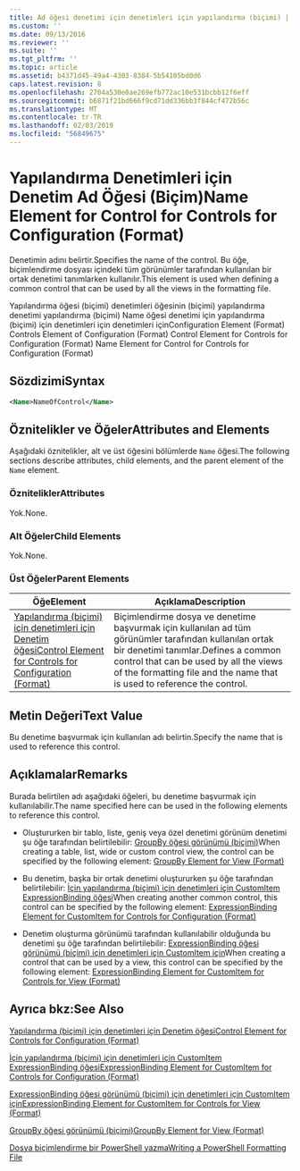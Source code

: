 ```yaml
---
title: Ad öğesi denetimi için denetimleri için yapılandırma (biçimi) | Microsoft Docs
ms.custom: ''
ms.date: 09/13/2016
ms.reviewer: ''
ms.suite: ''
ms.tgt_pltfrm: ''
ms.topic: article
ms.assetid: b4371d45-49a4-4303-8384-5b54105bd0d6
caps.latest.revision: 8
ms.openlocfilehash: 2704a530e0ae269efb772ac10e531bcbb12f6eff
ms.sourcegitcommit: b6871f21bd666f9cd71dd336bb3f844cf472b56c
ms.translationtype: MT
ms.contentlocale: tr-TR
ms.lasthandoff: 02/03/2019
ms.locfileid: "56849675"
---
```

# <a name="name-element-for-control-for-controls-for-configuration-format"></a><span data-ttu-id="2a386-102">Yapılandırma Denetimleri için Denetim Ad Öğesi (Biçim)</span><span class="sxs-lookup"><span data-stu-id="2a386-102">Name Element for Control for Controls for Configuration (Format)</span></span>

<span data-ttu-id="2a386-103">Denetimin adını belirtir.</span><span class="sxs-lookup"><span data-stu-id="2a386-103">Specifies the name of the control.</span></span> <span data-ttu-id="2a386-104">Bu öğe, biçimlendirme dosyası içindeki tüm görünümler tarafından kullanılan bir ortak denetimi tanımlarken kullanılır.</span><span class="sxs-lookup"><span data-stu-id="2a386-104">This element is used when defining a common control that can be used by all the views in the formatting file.</span></span>

<span data-ttu-id="2a386-105">Yapılandırma öğesi (biçimi) denetimleri öğesinin (biçimi) yapılandırma denetimi yapılandırma (biçimi) Name öğesi denetimi için yapılandırma (biçimi) için denetimleri için denetimleri için</span><span class="sxs-lookup"><span data-stu-id="2a386-105">Configuration Element (Format) Controls Element of Configuration (Format) Control Element for Controls for Configuration (Format) Name Element for Control for Controls for Configuration (Format)</span></span>

## <a name="syntax"></a><span data-ttu-id="2a386-106">Sözdizimi</span><span class="sxs-lookup"><span data-stu-id="2a386-106">Syntax</span></span>

```xml
<Name>NameOfControl</Name>

```

## <a name="attributes-and-elements"></a><span data-ttu-id="2a386-107">Öznitelikler ve Öğeler</span><span class="sxs-lookup"><span data-stu-id="2a386-107">Attributes and Elements</span></span>

<span data-ttu-id="2a386-108">Aşağıdaki öznitelikler, alt ve üst öğesini bölümlerde `Name` öğesi.</span><span class="sxs-lookup"><span data-stu-id="2a386-108">The following sections describe attributes, child elements, and the parent element of the `Name` element.</span></span>

### <a name="attributes"></a><span data-ttu-id="2a386-109">Öznitelikler</span><span class="sxs-lookup"><span data-stu-id="2a386-109">Attributes</span></span>

<span data-ttu-id="2a386-110">Yok.</span><span class="sxs-lookup"><span data-stu-id="2a386-110">None.</span></span>

### <a name="child-elements"></a><span data-ttu-id="2a386-111">Alt Öğeler</span><span class="sxs-lookup"><span data-stu-id="2a386-111">Child Elements</span></span>

<span data-ttu-id="2a386-112">Yok.</span><span class="sxs-lookup"><span data-stu-id="2a386-112">None.</span></span>

### <a name="parent-elements"></a><span data-ttu-id="2a386-113">Üst Öğeler</span><span class="sxs-lookup"><span data-stu-id="2a386-113">Parent Elements</span></span>

|<span data-ttu-id="2a386-114">Öğe</span><span class="sxs-lookup"><span data-stu-id="2a386-114">Element</span></span>|<span data-ttu-id="2a386-115">Açıklama</span><span class="sxs-lookup"><span data-stu-id="2a386-115">Description</span></span>|
|-------------|-----------------|
|[<span data-ttu-id="2a386-116">Yapılandırma (biçimi) için denetimleri için Denetim öğesi</span><span class="sxs-lookup"><span data-stu-id="2a386-116">Control Element for Controls for Configuration (Format)</span></span>](./control-element-for-controls-for-configuration-format.md)|<span data-ttu-id="2a386-117">Biçimlendirme dosya ve denetime başvurmak için kullanılan ad tüm görünümler tarafından kullanılan ortak bir denetimi tanımlar.</span><span class="sxs-lookup"><span data-stu-id="2a386-117">Defines a common control that can be used by all the views of the formatting file and the name that is used to reference the control.</span></span>|

## <a name="text-value"></a><span data-ttu-id="2a386-118">Metin Değeri</span><span class="sxs-lookup"><span data-stu-id="2a386-118">Text Value</span></span>

<span data-ttu-id="2a386-119">Bu denetime başvurmak için kullanılan adı belirtin.</span><span class="sxs-lookup"><span data-stu-id="2a386-119">Specify the name that is used to reference this control.</span></span>

## <a name="remarks"></a><span data-ttu-id="2a386-120">Açıklamalar</span><span class="sxs-lookup"><span data-stu-id="2a386-120">Remarks</span></span>

<span data-ttu-id="2a386-121">Burada belirtilen adı aşağıdaki öğeleri, bu denetime başvurmak için kullanılabilir.</span><span class="sxs-lookup"><span data-stu-id="2a386-121">The name specified here can be used in the following elements to reference this control.</span></span>

- <span data-ttu-id="2a386-122">Oluştururken bir tablo, liste, geniş veya özel denetimi görünüm denetimi şu öğe tarafından belirtilebilir: [GroupBy öğesi görünümü (biçimi)](./groupby-element-for-view-format.md)</span><span class="sxs-lookup"><span data-stu-id="2a386-122">When creating a table, list, wide or custom control view, the control can be specified by the following element: [GroupBy Element for View (Format)](./groupby-element-for-view-format.md)</span></span>

- <span data-ttu-id="2a386-123">Bu denetim, başka bir ortak denetimi oluştururken şu öğe tarafından belirtilebilir: [İçin yapılandırma (biçimi) için denetimleri için CustomItem ExpressionBinding öğesi](./expressionbinding-element-for-customitem-for-controls-for-configuration-format.md)</span><span class="sxs-lookup"><span data-stu-id="2a386-123">When creating another common control, this control can be specified by the following element: [ExpressionBinding Element for CustomItem for Controls for Configuration (Format)](./expressionbinding-element-for-customitem-for-controls-for-configuration-format.md)</span></span>

- <span data-ttu-id="2a386-124">Denetim oluşturma görünümü tarafından kullanılabilir olduğunda bu denetimi şu öğe tarafından belirtilebilir: [ExpressionBinding öğesi görünümü (biçimi) için denetimleri için CustomItem için](./expressionbinding-element-for-customitem-for-controls-for-view-format.md)</span><span class="sxs-lookup"><span data-stu-id="2a386-124">When creating a control that can be used by a view, this control can be specified by the following element: [ExpressionBinding Element for CustomItem for Controls for View (Format)](./expressionbinding-element-for-customitem-for-controls-for-view-format.md)</span></span>

## <a name="see-also"></a><span data-ttu-id="2a386-125">Ayrıca bkz:</span><span class="sxs-lookup"><span data-stu-id="2a386-125">See Also</span></span>

[<span data-ttu-id="2a386-126">Yapılandırma (biçimi) için denetimleri için Denetim öğesi</span><span class="sxs-lookup"><span data-stu-id="2a386-126">Control Element for Controls for Configuration (Format)</span></span>](./control-element-for-controls-for-configuration-format.md)

[<span data-ttu-id="2a386-127">İçin yapılandırma (biçimi) için denetimleri için CustomItem ExpressionBinding öğesi</span><span class="sxs-lookup"><span data-stu-id="2a386-127">ExpressionBinding Element for CustomItem for Controls for Configuration (Format)</span></span>](./expressionbinding-element-for-customitem-for-controls-for-configuration-format.md)

[<span data-ttu-id="2a386-128">ExpressionBinding öğesi görünümü (biçimi) için denetimleri için CustomItem için</span><span class="sxs-lookup"><span data-stu-id="2a386-128">ExpressionBinding Element for CustomItem for Controls for View (Format)</span></span>](./expressionbinding-element-for-customitem-for-controls-for-view-format.md)

[<span data-ttu-id="2a386-129">GroupBy öğesi görünümü (biçimi)</span><span class="sxs-lookup"><span data-stu-id="2a386-129">GroupBy Element for View (Format)</span></span>](./groupby-element-for-view-format.md)

[<span data-ttu-id="2a386-130">Dosya biçimlendirme bir PowerShell yazma</span><span class="sxs-lookup"><span data-stu-id="2a386-130">Writing a PowerShell Formatting File</span></span>](./writing-a-powershell-formatting-file.md)
